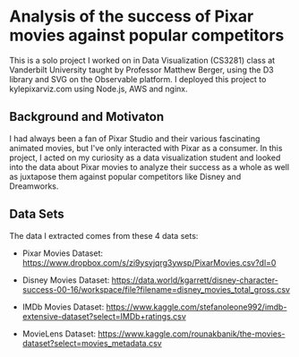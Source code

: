 # Analysis of the success of Pixar movies against popular competitors

This is a solo project I worked on in Data Visualization (CS3281) class at Vanderbilt University taught by Professor Matthew Berger, using the D3 library and SVG on the Observable platform. I deployed this project to kylepixarviz.com using Node.js, AWS and nginx.

## Background and Motivaton 

I had always been a fan of Pixar Studio and their various fascinating animated movies, but I've only interacted with Pixar as a consumer. In this project, I acted on my curiosity as a data visualization student and looked into the data about Pixar movies to analyze their success as a whole as well as juxtapose them against popular competitors like Disney and Dreamworks.

## Data Sets

The data I extracted comes from these 4 data sets:

- Pixar Movies Dataset: https://www.dropbox.com/s/zi9ysyjqrg3ywsp/PixarMovies.csv?dl=0

- Disney Movies Dataset: https://data.world/kgarrett/disney-character-success-00-16/workspace/file?filename=disney_movies_total_gross.csv

- IMDb Movies Dataset: https://www.kaggle.com/stefanoleone992/imdb-extensive-dataset?select=IMDb+ratings.csv

- MovieLens Dataset: https://www.kaggle.com/rounakbanik/the-movies-dataset?select=movies_metadata.csv
